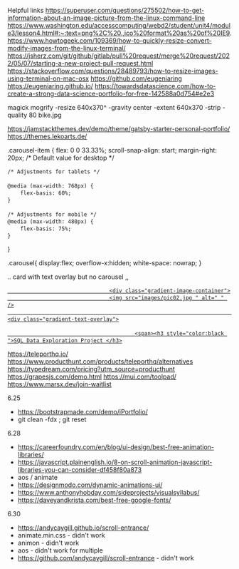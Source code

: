 
Helpful links
https://superuser.com/questions/275502/how-to-get-information-about-an-image-picture-from-the-linux-command-line
https://www.washington.edu/accesscomputing/webd2/student/unit4/module3/lesson4.html#:~:text=png%2C%20.,ico%20format%20as%20of%20IE9.
https://www.howtogeek.com/109369/how-to-quickly-resize-convert-modify-images-from-the-linux-terminal/
https://jsherz.com/git/github/gitlab/pull%20request/merge%20request/2022/05/07/starting-a-new-project-pull-request.html
https://stackoverflow.com/questions/28489793/how-to-resize-images-using-terminal-on-mac-osx
https://github.com/eugeniaring
https://eugeniaring.github.io/
https://towardsdatascience.com/how-to-create-a-strong-data-science-portfolio-for-free-142588a0d754#e2e3

magick mogrify -resize 640x370^ -gravity center -extent 640x370 -strip -quality 80 bike.jpg

https://jamstackthemes.dev/demo/theme/gatsby-starter-personal-portfolio/
https://themes.lekoarts.de/

.carousel-item {
    flex: 0 0 33.33%;
scroll-snap-align: start;
    margin-right: 20px;
    /* Default value for desktop */

    /* Adjustments for tablets */

    @media (max-width: 768px) {
        flex-basis: 60%;
    }

    /* Adjustments for mobile */
    @media (max-width: 480px) {
        flex-basis: 75%;
    }
}

 .carousel{
    display:flex;
    overflow-x:hidden;
    white-space: nowrap;
}

.. card with text overlay but no carousel ,,
  <div class="col-4 col-6-mobile ">
                            <article class="item ">
                                <a href="https://public.tableau.com/app/profile/padmashree.ravikiran/viz/COVID19dashboard_16856474756330/Dashboard1 "
                                    target="_blank " class="image fit ">

                                    <div class="gradient-image-container">
                                    <img src="images/pic02.jpg " alt=" " />
                                                                            <div class="gradient-text-overlay">

                                            <span><h3 style="color:black ">SQL Data Exploration Project </h3>
 <i class="fas fa-arrow-right "></i>
</span>
 </div>
                                    </div>
                                </a>
                            </article>
                        </div>

https://teleporthq.io/
https://www.producthunt.com/products/teleporthq/alternatives
https://typedream.com/pricing?utm_source=producthunt
https://grapesjs.com/demo.html
https://mui.com/toolpad/
https://www.marsx.dev/join-waitlist

6.25
- https://bootstrapmade.com/demo/iPortfolio/
- git clean -fdx ; git reset

6.28
- https://careerfoundry.com/en/blog/ui-design/best-free-animation-libraries/
- https://javascript.plainenglish.io/8-on-scroll-animation-javascript-libraries-you-can-consider-df458f80a873
- aos / animate
- https://designmodo.com/dynamic-animations-ui/
- https://www.anthonyhobday.com/sideprojects/visualsyllabus/
- https://daveyandkrista.com/best-free-google-fonts/

6.30
- https://andycaygill.github.io/scroll-entrance/
- animate.min.css - didn't work
- animon - didn't work
- aos - didn't work for multiple  
- https://github.com/andycaygill/scroll-entrance - didn't work